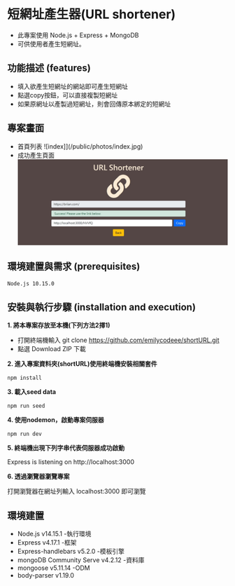# 短網址產生器(URL shortener)

  - 此專案使用 Node.js + Express + MongoDB 
  - 可供使用者產生短網址。

## 功能描述 (features)
  - 填入欲產生短網址的網站即可產生短網址
  - 點選copy按鈕，可以直接複製短網址
  - 如果原網址以產製過短網址，則會回傳原本綁定的短網址

## 專案畫面
  - 首頁列表
![index]](/public/photos/index.jpg)
  - 成功產生頁面
![new](/public/photos/success.jpg)

## 環境建置與需求 (prerequisites)
```
Node.js 10.15.0
```
## 安裝與執行步驟 (installation and execution)

**1. 將本專案存放至本機(下列方法2擇1)**
  - 打開終端機輸入 git clone https://github.com/emilycodeee/shortURL.git
  - 點選 Download ZIP 下載

**2. 進入專案資料夾(shortURL)使用終端機安裝相關套件**

```
npm install
```
**3. 載入seed data**
```
npm run seed
```
**4. 使用nodemon，啟動專案伺服器**
```
npm run dev
```
**5. 終端機出現下列字串代表伺服器成功啟動**

Express is listening on http://localhost:3000

**6. 透過瀏覽器瀏覽專案**

打開瀏覽器在網址列輸入 localhost:3000 即可瀏覽

## 環境建置

- Node.js v14.15.1 -執行環境
- Express v4.17.1 -框架
- Express-handlebars v5.2.0 -模板引擎
- mongoDB Community Serve v4.2.12 -資料庫
- mongoose v5.11.14 -ODM
- body-parser v1.19.0

